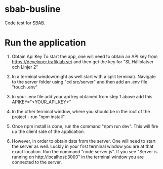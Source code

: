 # sbab-busline

Code test for SBAB.

# Run the application

1. Obtain Api Key
   To start the app, one will need to obtain an API key from https://developer.trafiklab.se/ and then get the key for "SL Hållplatser och Linjer 2"

2. In a terminal window(might as well start with a split terminal). Navigate to the server folder using "cd src/server" and then add an .env file "touch .env"

3. In your .env file add your api key obtained from step 1 above add this.
   APIKEY="<YOUR_API_KEY>"

4. In the other terminal window, where you should be in the root of the project - run "npm install".

5. Once npm install is done, run the command "npm run dev". This will fire up the client side of the application.

6. However, in order to obtain data from the server. One will need to start the server as well. Luckly in your first terminal window you are at that exact location. Run the command "node server.js".
   If you see "Server is running on http://localhost:3000" in the terminal window you are connected to the server.
